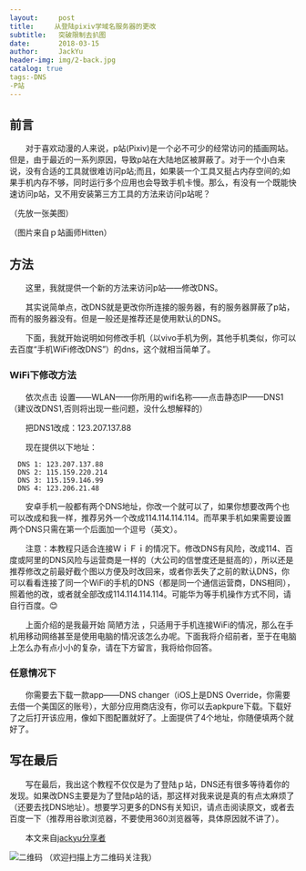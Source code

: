 ```yaml
---
layout:     post
title:     从登陆pixiv学域名服务器的更改
subtitle:   突破限制去扒图
date:       2018-03-15
author:     JackYu
header-img: img/2-back.jpg
catalog: true
tags:-DNS
-P站
---
```



## 前言
 　　对于喜欢动漫的人来说，p站(Pixiv)是一个必不可少的经常访问的插画网站。但是，由于最近的一系列原因，导致p站在大陆地区被屏蔽了。对于一个小白来说，没有合适的工具就很难访问p站;而且，如果装一个工具又挺占内存空间的;如果手机内存不够，同时运行多个应用也会导致手机卡慢。那么，有没有一个既能快速访问p站，又不用安装第三方工具的方法来访问p站呢？

（先放一张美图）

（图片来自ｐ站画师Hitten）


## 方法
　　这里，我就提供一个新的方法来访问p站——修改DNS。

 　　其实说简单点，改DNS就是更改你所连接的服务器，有的服务器屏蔽了p站，而有的服务器没有。但是一般还是推荐还是使用默认的DNS。

　　下面，我就开始说明如何修改手机（以vivo手机为例，其他手机类似，你可以去百度“手机WiFi修改DNS”）的dns，这个就相当简单了。
### WiFi下修改方法
　　依次点击 设置——WLAN——你所用的wifi名称——点击静态IP——DNS1（建议改DNS1,否则将出现一些问题，没什么想解释的）

　　把DNS1改成：123.207.137.88

　　现在提供以下地址：

      DNS 1: 123.207.137.88
      DNS 2: 115.159.220.214 
      DNS 3: 115.159.146.99
      DNS 4: 123.206.21.48

　　安卓手机一般都有两个DNS地址，你改一个就可以了，如果你想要改两个也可以改成和我一样，推荐另外一个改成114.114.114.114。而苹果手机如果需要设置两个DNS只需在第一个后面加一个逗号（英文）。

　　注意：本教程只适合连接ＷｉＦｉ的情况下。修改DNS有风险，改成114、百度或阿里的DNS风险与运营商是一样的（大公司的信誉度还是挺高的），所以还是推荐修改之前最好截个图以方便及时改回来，或者你丢失了之前的默认DNS，你可以看看连接了同一个WiFi的手机的DNS（都是同一个通信运营商，DNS相同），照着他的改，或者就全部改成114.114.114.114。可能华为等手机操作方式不同，请自行百度。😊

　　上面介绍的是我最开始 简陋方法 ，只适用于手机连接WiFi的情况，那么在手机用移动网络甚至是使用电脑的情况该怎么办呢。下面我将介绍前者，至于在电脑上怎么办有点小小的复杂，请在下方留言，我将给你回答。
### 任意情况下
　　你需要去下载一款app——DNS changer（iOS上是DNS Override，你需要去借一个美国区的账号），大部分应用商店没有，你可以去apkpure下载。下载好了之后打开该应用，像如下图配置就好了。上面提供了4个地址，你随便填两个就好了。

## 写在最后
　　写在最后，我出这个教程不仅仅是为了登陆ｐ站，DNS还有很多等待着你的发现。如果改DNS主要是为了登陆p站的话，那这样对我来说是真的有点太麻烦了（还要去找DNS地址）。想要学习更多的DNS有关知识，请点击阅读原文，或者去百度一下（推荐用谷歌浏览器，不要使用360浏览器等，具体原因就不讲了）。

　　本文来自[jackyu分享者](https://mp.weixin.qq.com/s?src=11&timestamp=1520664618&ver=745&signature=aLK295AsPrnZXquIDKILFIxBnjxx1Z1YwBZPwYb6nSKooJbU97YukT3Y9TEeIvvTzchBlG5vOFT8f34hk1iYt3uVF5ooWwTuPfFS0kI5j3AAEz0t4juMxo-E8m4j*MoR&new=1)

![二维码](https://github.com/jackyu0915/jackyu0915.github.io/blob/master/img/gzhewm.jpg)
                             （欢迎扫描上方二维码关注我）
